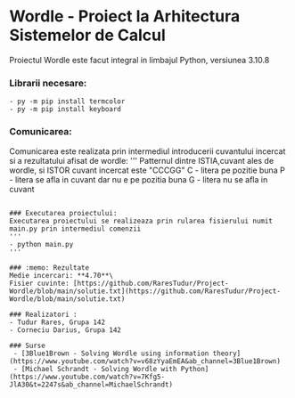 # Wordle - Proiect la Arhitectura Sistemelor de Calcul
Proiectul Wordle este facut integral in limbajul Python, versiunea 3.10.8

### Librarii necesare:
```
- py -m pip install termcolor
- py -m pip install keyboard
```

### Comunicarea:
Comunicarea este realizata prin intermediul introducerii cuvantului incercat si a rezultatului afisat de wordle:
'''
Patternul dintre ISTIA,cuvant ales de wordle, si ISTOR cuvant incercat este "CCCGG"
C - litera pe pozitie buna
P - litera se afla in cuvant dar nu e pe pozitia buna
G - litera nu se afla in cuvant
```

### Executarea proiectului:
Executarea proiectului se realizeaza prin rularea fisierului numit main.py prin intermediul comenzii
'''
- python main.py
'''

### :memo: Rezultate
Medie incercari: **4.70**\
Fisier cuvinte: [https://github.com/RaresTudur/Project-Wordle/blob/main/solutie.txt](https://github.com/RaresTudur/Project-Wordle/blob/main/solutie.txt)

### Realizatori :
- Tudur Rares, Grupa 142
- Corneciu Darius, Grupa 142

### Surse
 - [3Blue1Brown - Solving Wordle using information theory](https://www.youtube.com/watch?v=v68zYyaEmEA&ab_channel=3Blue1Brown)
 - [Michael Schrandt - Solving Wordle with Python](https://www.youtube.com/watch?v=7Kfg5-JlA30&t=2247s&ab_channel=MichaelSchrandt)

